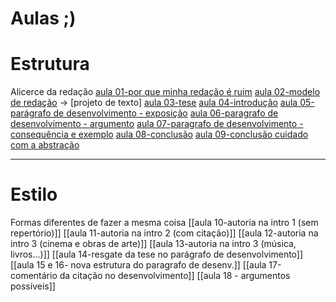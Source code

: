 # Aulas ;)
# Estrutura
Alicerce da redação 
[aula 01-por que minha redação é ruim](1)
[aula 02-modelo de redação](2) -> [projeto de texto]
[aula 03-tese](3)
[aula 04-introdução](4)
[aula 05-parágrafo de desenvolvimento - exposição](5)
[aula 06-paragrafo de desenvolvimento - argumento](6)
[aula 07-paragrafo de desenvolvimento - consequência e exemplo](7)
[aula 08-conclusão](8)
[aula 09-conclusão cuidado com a abstração](9)

----

# Estilo 
Formas diferentes de fazer a mesma coisa 
[[aula 10-autoria na intro 1 (sem repertório)]]
[[aula 11-autoria na intro 2 (com citação)]]
[[aula 12-autoria na intro 3 (cinema e obras de arte)]]
[[aula 13-autoria na intro 3 (música, livros...)]]
[[aula 14-resgate da tese no parágrafo de desenvolvimento]]
[[aula 15 e 16- nova estrutura do paragrafo de desenv.]]
[[aula 17-comentário da citação no desenvolvimento]]
[[aula 18 - argumentos possíveis]]
